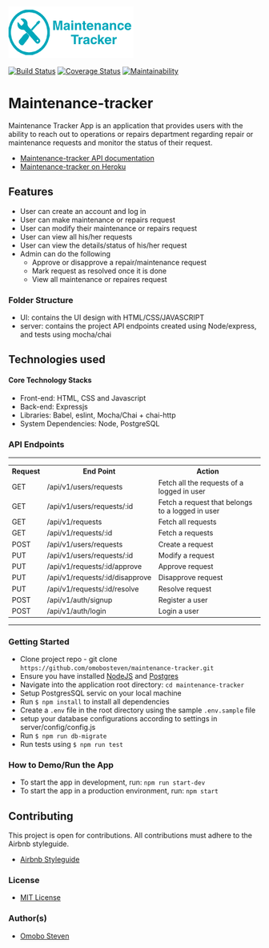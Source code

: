 <img src="logoSmall.png" alt='logo'/>

[![Build Status](https://travis-ci.com/omobosteven/maintenance-tracker.svg?branch=ft-filter-requests-158192094)](https://travis-ci.com/omobosteven/maintenance-tracker)
[![Coverage Status](https://coveralls.io/repos/github/omobosteven/maintenance-tracker/badge.svg?branch=ft-filter-requests-158192094)](https://coveralls.io/github/omobosteven/maintenance-tracker?branch=ft-filter-requests-158192094)
[![Maintainability](https://api.codeclimate.com/v1/badges/a6fde1bb2915cec5032e/maintainability)](https://codeclimate.com/github/omobosteven/maintenance-tracker/maintainability)

# Maintenance-tracker
Maintenance Tracker App is an application that provides users with the ability to reach out to operations or repairs department regarding repair or maintenance requests and monitor the status of their request.

* [Maintenance-tracker API documentation](https://maintenance-tracker-stv.herokuapp.com/)
* [Maintenance-tracker on Heroku](https://maintenance-tracker-stv.herokuapp.com/signup.html)

## Features
* User can create an account and log in
* User can make maintenance or repairs request
* User can modify their maintenance or repairs request
* User can view all his/her requests
* User can view the details/status of his/her request
* Admin can do the following
    * Approve or disapprove a repair/maintenance request
    * Mark request as resolved once it is done
    * View all maintenance  or repaires request

### Folder Structure
* UI: contains the UI design with HTML/CSS/JAVASCRIPT
* server: contains the project API endpoints created using Node/express, and tests using mocha/chai

## Technologies used

#### Core Technology Stacks
* Front-end: HTML, CSS and Javascript
* Back-end: Expressjs
* Libraries: Babel, eslint, Mocha/Chai + chai-http
* System Dependencies: Node, PostgreSQL

<h3>API Endpoints</h3>
<hr>
<table>
  <tr>
    <th>Request</th>
    <th>End Point</th>
    <th>Action</th>
  </tr>
  <tr>
    <td>GET</td>
    <td>/api/v1/users/requests</td>
    <td>Fetch all the requests of a logged in user</td>
  </tr>
  <tr>
    <td>GET</td>
    <td>/api/v1/users/requests/:id</td>
    <td>Fetch a request that belongs to a logged in user</td>
  </tr>
  <tr>
    <td>GET</td>
    <td>/api/v1/requests</td>
    <td>Fetch all requests</td>
  </tr>
  <tr>
    <td>GET</td>
    <td>/api/v1/requests/:id</td>
    <td>Fetch a requests</td>
  </tr>
  <tr>
    <td>POST</td>
    <td>/api/v1/users/requests</td>
    <td>Create a request</td>
  </tr>
  <tr>
    <td>PUT</td>
    <td>/api/v1/users/requests/:id</td>
    <td>Modify a request</td>
  </tr>
  <tr>
    <td>PUT</td>
    <td>/api/v1/requests/:id/approve</td>
    <td>Approve request</td>
  </tr>
  <tr>
    <td>PUT</td>
    <td>/api/v1/requests/:id/disapprove</td>
    <td>Disapprove request</td>
  </tr>
  <tr>
    <td>PUT</td>
    <td>/api/v1/requests/:id/resolve</td>
    <td>Resolve request</td>
  </tr>
  <tr>
    <td>POST</td>
    <td>/api/v1/auth/signup</td>
    <td>Register a user</td>
  </tr>
  <tr>
    <td>POST</td>
    <td>/api/v1/auth/login</td>
    <td>Login a user</td>
  </tr>
</table>
<hr>

### Getting Started

* Clone project repo - git clone `https://github.com/omobosteven/maintenance-tracker.git`
* Ensure you have installed [NodeJS](https://nodejs.org/en/) and [Postgres](https://www.postgresql.org/download/)
* Navigate into the application root directory: `cd maintenance-tracker`
* Setup PostgresSQL servic on your local machine
* Run `$ npm install` to install all dependencies
* Create a `.env` file in the root directory using the sample `.env.sample` file
* setup your database configurations according to settings in server/config/config.js
* Run `$ npm run db-migrate`
* Run tests using `$ npm run test`

### How to Demo/Run the App

* To start the app in development, run: `npm run start-dev`
* To start the app in a production environment, run: `npm start`


## Contributing

This project is open for contributions. All contributions must adhere to the Airbnb styleguide.

* [Airbnb Styleguide](http://airbnb.io/javascript/)

### License
* [MIT License](https://github.com/omobosteven/maintenance-tracker/blob/develop/LICENSE)

### Author(s)

* [Omobo Steven](https://github.com/omobosteven)
